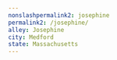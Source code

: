 ```yaml
---
﻿nonslashpermalink2: josephine
permalink2: /josephine/
alley: Josephine
city: Medford
state: Massachusetts
---
```


